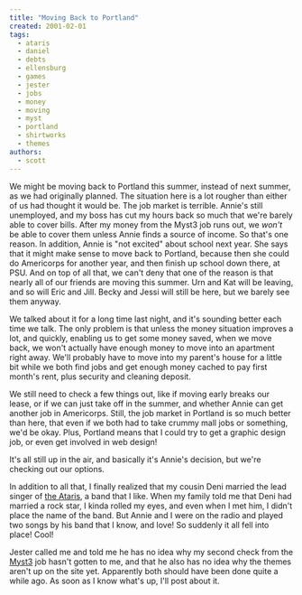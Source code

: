 ```yaml
---
title: "Moving Back to Portland"
created: 2001-02-01
tags: 
  - ataris
  - daniel
  - debts
  - ellensburg
  - games
  - jester
  - jobs
  - money
  - moving
  - myst
  - portland
  - shirtworks
  - themes
authors: 
  - scott
---
```


We might be moving back to Portland this summer, instead of next summer, as we had originally planned. The situation here is a lot rougher than either of us had thought it would be. The job market is terrible. Annie's still unemployed, and my boss has cut my hours back so much that we're barely able to cover bills. After my money from the Myst3 job runs out, we _won't_ be able to cover them unless Annie finds a source of income. So that's one reason. In addition, Annie is "not excited" about school next year. She says that it might make sense to move back to Portland, because then she could do Americorps for another year, and then finish up school down there, at PSU. And on top of all that, we can't deny that one of the reason is that nearly all of our friends are moving this summer. Urn and Kat will be leaving, and so will Eric and Jill. Becky and Jessi will still be here, but we barely see them anyway.

We talked about it for a long time last night, and it's sounding better each time we talk. The only problem is that unless the money situation improves a lot, and quickly, enabling us to get some money saved, when we move back, we won't actually have enough money to move into an apartment right away. We'll probably have to move into my parent's house for a little bit while we both find jobs and get enough money cached to pay first month's rent, plus security and cleaning deposit.

We still need to check a few things out, like if moving early breaks our lease, or if we can just take off in the summer, and whether Annie can get another job in Americorps. Still, the job market in Portland is so much better than here, that even if we both had to take crummy mall jobs or something, we'd be okay. Plus, Portland means that I could try to get a graphic design job, or even get involved in web design!

It's all still up in the air, and basically it's Annie's decision, but we're checking out our options.

In addition to all that, I finally realized that my cousin Deni married the lead singer of [the Ataris](http://www.ataris.com/), a band that I like. When my family told me that Deni had married a rock star, I kinda rolled my eyes, and even when I met him, I didn't place the name of the band. But Annie and I were on the radio and played two songs by his band that I know, and love! So suddenly it all fell into place! Cool!

Jester called me and told me he has no idea why my second check from the [Myst3](http://www.myst3.com/) job hasn't gotten to me, and that he also has no idea why the themes aren't up on the site yet. Apparently both should have been done quite a while ago. As soon as I know what's up, I'll post about it.
